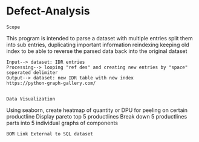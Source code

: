 # Defect-Analysis

    Scope
This program is intended to parse a dataset with multiple entries
split them into sub entries, duplicating important information 
reindexing keeping old index to be able to reverse the parsed data back into the original dataset

    Input--> dataset: IDR entries
    Processing--> looping "ref des" and creating new entries by "space" seperated delimiter
    Output--> dataset: new IDR table with new index
    https://python-graph-gallery.com/
    
    
    Data Visualization
Using seaborn, create heatmap of quantity or DPU for peeling on certain productline
Display pareto top 5 productlines
Break down 5 productlines parts into 5 individual graphs of components

    BOM Link External to SQL dataset

